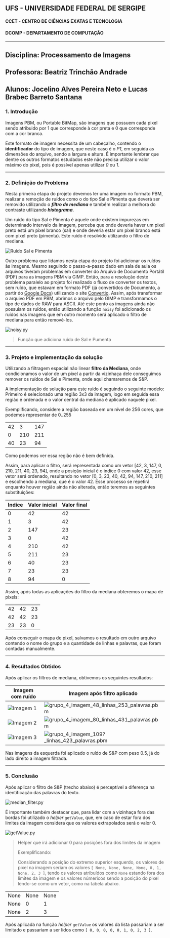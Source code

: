 ## UFS -  UNIVERSIDADE FEDERAL DE SERGIPE

#### CCET - CENTRO DE CIÊNCIAS EXATAS E TECNOLOGIA

#### DCOMP - DEPARTAMENTO DE COMPUTAÇÃO



-----------------------------

## Disciplina: Processamento de Imagens
## Professora: Beatriz Trinchão Andrade
## Alunos: Jocelino Alves Pereira Neto e Lucas Brabec Barreto Santana




### 1. Introdução

Imagens PBM, ou Portable BitMap, são imagens que possuem cada pixel sendo atribuido por 1 que corresponde à cor preta e 0 que corresponde com a cor branca.

Este formato de imagem necessita de um cabeçalho, contendo o **identificador** do tipo de imagem, que neste caso é o *P1*, em seguida as dimensões do arquivo, sendo a largura e altura. É importante lembrar que dentre os outros formatos estudados este não precisa utilizar o valor máximo do pixel, pois é possível apenas utilizar *0* ou *1*.

----------------------------------


### 2. Definição do Problema

Nesta primeira etapa do projeto devemos ler uma imagem no formato PBM, realizar a remoção de ruídos como o do tipo Sal e Pimenta que deverá ser removido utilizando o ***filtro de mediana*** e também realizar a melhora do contraste utilizando ***histograma***.



Um ruído do tipo Sal e Pimenta é aquele onde existem impurezas em determinado intervalo da imagem, perceba que onde deveria haver um pixel preto está um pixel branco (sal) e onde deveria estar um pixel branco está com pixel preto (pimenta). Este ruído é resolvido utilizando o filtro de mediana.


![Ruído Sal e Pimenta](./README/images/salt_n_pepper.jpeg)



Outro problema que lidamos nesta etapa do projeto foi adicionar os ruídos às imagens. Mesmo seguindo o passo-a-passo dado em sala de aula os arquivos tiveram problemas em converter do Arquivo de Documento Portátil (PDF) para as imagens PBM via GIMP.
Então, para a resolução deste problema paralelo ao projeto foi realizado o fluxo de converter os textos, sem ruído, que estavam em formato PDF (já convertidos de Documento, a partir do [Google Docs](https://docs.google.com)) utilizando o site [Convertio](https://convertio.co/pdf-pbm/). Assim, após transformar o arquivo PDF em PBM, abrimos o arquivo pelo GIMP e transformamos o tipo de dados de RAW para ASCII. Até este ponto as imagens ainda não possuiam os ruídos, então utilizando a função ```noisy``` foi adicionado os ruídos nas imagens que em outro momento será aplicado o filtro de mediana para então removê-los.



![noisy.py](./README/images/noisy.py.png)

> Função que adiciona ruído de Sal e Pumenta




----------------------------------

### 3. Projeto e implementação da solução

Utilizando a filtragem espacial não linear **filtro da Mediana**, onde condicionamos o valor de um pixel a partir da vizinhaça dele conseguimos remover os ruídos de Sal e Pimenta, onde aqui chamaremos de S&P.

A implementação de solução para este ruído é seguindo o seguinte modelo:
Primeiro é selecionado uma região 3x3 da imagem, logo em seguida essa região é ordenada e o valor central da mediana é aplicado naquele pixel.


Exemplificando, considere a região baseada em um nível de 256 cores, que podemos representar de 0..255

|     |     |     |
| --  | --- | --- |
| 42  |  3  | 147 |
| 0   | 210 | 211 |
| 40  | 23  | 94  |

Como podemos ver essa região não é bem definida.

Assim, para aplicar o filtro, será representada como um vetor [42, 3, 147, 0, 210, 211, 40, 23, 94], onde a posição inicial é o indíce 0 com valor 42, esse vetor será ordenado, resultando no vetor [0, 3, 23, 40, 42, 94, 147, 210, 211] e escolhendo a mediana, que é o valor 42. Esse processo se repetirá enquanto houver região ainda não alterada, então teremos as seguintes substituições:

| Indíce | Valor inicial | Valor final | 
| ------ | ------------- | ----------- |
|    0   |       42      |      42     |
|    1   |       3       |      42     |
|    2   |       147     |      23     |
|    3   |       0       |      42     |
|    4   |       210     |      42     |
|    5   |       211     |      23     |
|    6   |       40      |      23     |
|    7   |       23      |      23     |
|    8   |       94      |      0      |

Assim, após todas as aplicações do filtro da mediana obteremos o mapa de pixels:

|     |     |     |
| --  | --- | --- |
| 42  | 42  |  23 |
| 42  | 42  |  23 |
| 23  | 23  |   0 |


Após conseguir o mapa de pixel, salvamos o resultado em outro arquivo contendo o nome do grupo e a quantidade de linhas e palavras, que foram contadas manualmente.



----------------------------------

### 4. Resultados Obtidos

Após aplicar os filtros de mediana, obtivemos os seguintes resultados:

| Imagem com ruído | Imagem após filtro aplicado |
| ---------------- | --------------------------- |
| ![Imagem 1](./README/images/cthulhu-noised.png) | ![grupo_4_imagem_48_linhas_253_palavras.pbm](./README/images/cthulhu-filtered.png) |
| ![Imagem 2](./README/images/dis-noised.png)     | ![grupo_4_imagem_80_linhas_431_palavras.pbm](./README/images/dis-filtered.png)     |
| ![Imagem 3](./README/images/42-noised.png)      | ![grupo_4_imagem_109?_linhas_423_palavras.pbm](./README/images/42-filtered.png)    |


Nas imagens da esquerda foi aplicado o ruído de S&P com peso 0.5, já do lado direito a imagem filtrada.


----------------------------------

### 5. Conclusão

Após aplicar o filtro de S&P (trecho abaixo) é perceptível a diferença na identificação das palavras do texto.

![median_filter.py](./README/images/median_filter.py.png)


É importante também destacar que, para lidar com a vizinhaça fora das bordas foi utilizado o *helper* ```getValue```, que, em caso de estar fora dos limites da imagem considera que os valores extrapolados será o valor 0.


![getValue.py](./README/images/getValue.py.png)

> Helper que irá adicionar 0 para posições fora dos limites da imagem
>
> Exemplificando:
>
> Considerando a posição do extremo superior esquerdo, os valores de pixel na imagem seriam os valores ```[ None, None, None, None, 0, 1, None, 2, 3 ]```, tendo os valores atribuídos como `None` estando fora dos limites da imagem e os valores númericos sendo a posição do pixel lendo-se como um vetor, como na tabela abaixo.
>


|       |       |       |
| ----  | ----- | ----- |
| None  | None  |  None |
| None  |   0   |    1  |
| None  |   2   |    3  |


Após aplicada na função *helper* ```getValue``` os valores da lista passariam a ser limitado e passariam a ser lidos como ```[ 0, 0, 0, 0, 0, 1, 0, 2, 3 ]```.

